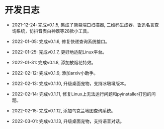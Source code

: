 # 开发日志

- 2021-12-24: 完成v0.1.5, 集成了简易端口扫描器, 二维码生成器，鲁迅名言查询系统，仿抖音表白神器等28款小工具。

- 2022-01-05: 完成v0.1.6, 修复快递查询系统接口。

- 2022-01-25: 完成v0.1.7, 更好地适配Linux平台。

- 2022-01-31: 完成v0.1.8, 添加放烟花特效。

- 2022-02-12: 完成v0.1.9, 添加arxiv小助手。

- 2022-02-13: 完成v0.1.10, 升级桌面宠物，支持冰墩墩版本。

- 2022-02-14: 完成v0.1.11, 修复Linux上无法运行问题和pyinstaller打包的问题。

- 2022-02-15: 完成v0.1.12, 添加乌克兰地图查询系统。

- 2022-03-01: 完成v0.1.13, 升级桌面宠物，支持语音对话。